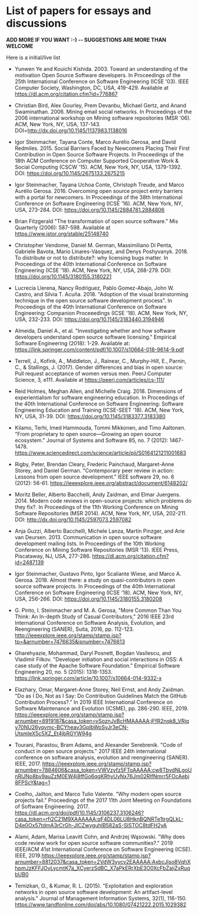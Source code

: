 # List of papers for essays and discussions

**ADD MORE IF YOU WANT :-) -- SUGGESTIONS ARE MORE THAN WELCOME**

Here is a initial/live list

* Yunwen Ye and Kouichi Kishida. 2003. Toward an understanding of the motivation Open Source Software developers. In Proceedings of the 25th International Conference on Software Engineering (ICSE '03). IEEE Computer Society, Washington, DC, USA, 419-429. Available at https://dl.acm.org/citation.cfm?id=776867

*  Christian Bird, Alex Gourley, Prem Devanbu, Michael Gertz, and Anand Swaminathan. 2006. Mining email social networks. In Proceedings of the 2006 international workshop on Mining software repositories (MSR '06). ACM, New York, NY, USA, 137-143. DOI=http://dx.doi.org/10.1145/1137983.1138016 

*  Igor Steinmacher, Tayana Conte, Marco Aurélio Gerosa, and David Redmiles. 2015. Social Barriers Faced by Newcomers Placing Their First Contribution in Open Source Software Projects. In Proceedings of the 18th ACM Conference on Computer Supported Cooperative Work & Social Computing (CSCW '15). ACM, New York, NY, USA, 1379-1392. DOI: https://doi.org/10.1145/2675133.2675215 

*  Igor Steinmacher, Tayana Uchoa Conte, Christoph Treude, and Marco Aurélio Gerosa. 2016. Overcoming open source project entry barriers with a portal for newcomers. In Proceedings of the 38th International Conference on Software Engineering (ICSE '16). ACM, New York, NY, USA, 273-284. DOI: https://doi.org/10.1145/2884781.2884806 

* Brian Fitzgerald "The transformation of open source software." Mis Quarterly (2006): 587-598. Available at https://www.jstor.org/stable/25148740 

*  Christopher Vendome, Daniel M. German, Massimiliano Di Penta, Gabriele Bavota, Mario Linares-Vásquez, and Denys Poshyvanyk. 2018. To distribute or not to distribute?: why licensing bugs matter. In Proceedings of the 40th International Conference on Software Engineering (ICSE '18). ACM, New York, NY, USA, 268-279. DOI: https://doi.org/10.1145/3180155.3180221 

*  Lucrecia Llerena, Nancy Rodriguez, Pablo Gomez-Abajo, John W. Castro, and Silvia T. Acuña. 2018. "Adoption of the visual brainstorming technique in the open source software development process". In Proceedings of the 40th International Conference on Software Engineering: Companion Proceeedings (ICSE '18). ACM, New York, NY, USA, 232-233. DOI: https://doi.org/10.1145/3183440.3194946 

* Almeida, Daniel A., et al. "Investigating whether and how software developers understand open source software licensing." Empirical Software Engineering (2018): 1-29. Available at: https://link.springer.com/content/pdf/10.1007/s10664-018-9614-9.pdf

* Terrell, J., Kofink, A., Middleton, J., Rainear, C., Murphy-Hill, E., Parnin, C., & Stallings, J. (2017). Gender differences and bias in open source: Pull request acceptance of women versus men. PeerJ Computer Science, 3, e111. Available at https://peerj.com/articles/cs-111/

*  Reid Holmes, Meghan Allen, and Michelle Craig. 2018. Dimensions of experientialism for software engineering education. In Proceedings of the 40th International Conference on Software Engineering: Software Engineering Education and Training (ICSE-SEET '18). ACM, New York, NY, USA, 31-39. DOI: https://doi.org/10.1145/3183377.3183380 

* Kilamo, Terhi, Imed Hammouda, Tommi Mikkonen, and Timo Aaltonen. "From proprietary to open source—Growing an open source ecosystem." Journal of Systems and Software 85, no. 7 (2012): 1467-1478. https://www.sciencedirect.com/science/article/pii/S0164121211001683

* Rigby, Peter, Brendan Cleary, Frederic Painchaud, Margaret-Anne Storey, and Daniel German. "Contemporary peer review in action: Lessons from open source development." IEEE software 29, no. 6 (2012): 56-61. https://ieeexplore.ieee.org/abstract/document/6148202/

*  Moritz Beller, Alberto Bacchelli, Andy Zaidman, and Elmar Juergens. 2014. Modern code reviews in open-source projects: which problems do they fix?. In Proceedings of the 11th Working Conference on Mining Software Repositories (MSR 2014). ACM, New York, NY, USA, 202-211. DOI: http://dx.doi.org/10.1145/2597073.2597082 

*  Anja Guzzi, Alberto Bacchelli, Michele Lanza, Martin Pinzger, and Arie van Deursen. 2013. Communication in open source software development mailing lists. In Proceedings of the 10th Working Conference on Mining Software Repositories (MSR '13). IEEE Press, Piscataway, NJ, USA, 277-286. https://dl.acm.org/citation.cfm?id=2487139

*  Igor Steinmacher, Gustavo Pinto, Igor Scaliante Wiese, and Marco A. Gerosa. 2018. Almost there: a study on quasi-contributors in open source software projects. In Proceedings of the 40th International Conference on Software Engineering (ICSE '18). ACM, New York, NY, USA, 256-266. DOI: https://doi.org/10.1145/3180155.3180208 

* G. Pinto, I. Steinmacher and M. A. Gerosa, "More Common Than You Think: An In-depth Study of Casual Contributors," 2016 IEEE 23rd International Conference on Software Analysis, Evolution, and Reengineering (SANER), Suita, 2016, pp. 112-123. http://ieeexplore.ieee.org/stamp/stamp.jsp?tp=&arnumber=7476635&isnumber=7476613

* Gharehyazie, Mohammad, Daryl Posnett, Bogdan Vasilescu, and Vladimir Filkov. "Developer initiation and social interactions in OSS: A case study of the Apache Software Foundation." Empirical Software Engineering 20, no. 5 (2015): 1318-1353. https://link.springer.com/article/10.1007/s10664-014-9332-x
  
* Elazhary, Omar, Margaret-Anne Storey, Neil Ernst, and Andy Zaidman. "Do as I Do, Not as I Say: Do Contribution Guidelines Match the GitHub Contribution Process?." In 2019 IEEE International Conference on Software Maintenance and Evolution (ICSME), pp. 286-290. IEEE, 2019. https://ieeexplore.ieee.org/stamp/stamp.jsp?arnumber=8919187&casa_token=vSoznJvBcHMAAAAA:jFfR2nqk8_VRjqy70NU26yqymc-BCYheav3GpIbWoSyJr3eCN-UtsmIeX5c5XZ_Et4jbRGYW94g

* Tourani, Parastou, Bram Adams, and Alexander Serebrenik. "Code of conduct in open source projects." 2017 IEEE 24th international conference on software analysis, evolution and reengineering (SANER). IEEE, 2017. https://ieeexplore.ieee.org/stamp/stamp.jsp?arnumber=7884606&casa_token=VWVzyfz5FToAAAAA:cw8TbvdNLgoUnRlJNo8bv9auZzM0EW4j8ffGo6qgKRhyUvNx76Jm02RlfNmrr5FOcAebj8FPScY&tag=1

* Coelho, Jailton, and Marco Tulio Valente. "Why modern open source projects fail." Proceedings of the 2017 11th Joint Meeting on Foundations of Software Engineering. 2017. https://dl.acm.org/doi/pdf/10.1145/3106237.3106246?casa_token=rfi2C21M9XAAAAAA:qF4DL06LU8HknBQNRTe1trgQLkL-D4e0Ox57tdmA3rCrGh-JlCZwvguhlB582aS-SISTOC8tdFH2yA

* Alami, Adam, Marisa Leavitt Cohn, and Andrzej Wąsowski. "Why does code review work for open source software communities?." 2019 IEEE/ACM 41st International Conference on Software Engineering (ICSE). IEEE, 2019.https://ieeexplore.ieee.org/stamp/stamp.jsp?arnumber=8812037&casa_token=2VdW3vycv2EAAAAA:AxbcJjso8VqhXhpmJzKFFJOvLycmtK7a_XCyerzSdBC_X7aPkERrXbE3O0XcFbZajiZxRuqbUB0

* Temizkan, O., & Kumar, R. L. (2015). "Exploitation and exploration networks in open source software development: An artifact-level analysis." Journal of Management Information Systems, 32(1), 116-150. https://www.tandfonline.com/doi/abs/10.1080/07421222.2015.1029382





